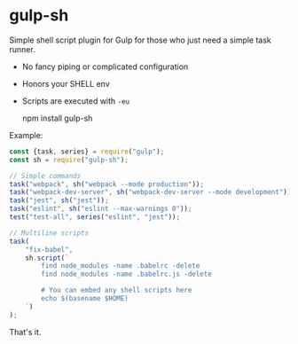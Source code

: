 # gulp-sh

Simple shell script plugin for Gulp for those who just need a simple task runner.

- No fancy piping or complicated configuration
- Honors your SHELL env
- Scripts are executed with `-eu`

    npm install gulp-sh

Example:

```js
const {task, series} = require("gulp");
const sh = require("gulp-sh");

// Simple commands
task("webpack", sh("webpack --mode production"));
task("webpack-dev-server", sh("webpack-dev-server --mode development"));
task("jest", sh("jest"));
task("eslint", sh("eslint --max-warnings 0"));
test("test-all", series("eslint", "jest"));

// Multiline scripts
task(
    "fix-babel",
    sh.script(`
        find node_modules -name .babelrc -delete
        find node_modules -name .babelrc.js -delete

        # You can embed any shell scripts here
        echo $(basename $HOME)
    `)
);
```

That's it.
